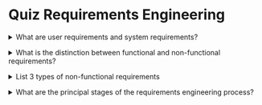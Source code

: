 # Quiz Requirements Engineering

<details>
<summary>What are user requirements and system requirements?</summary>

<p></p>

- User requirements are statements in a language that is understandable to a user of what services the system should provide and the constraints under which it operates.

- System requirements are more detailed descriptions of the system services and constraint, written for developers of the system

</details>

<p></p>

<details>
<summary>What is the distinction between functional and non-functional requirements?</summary>

<p></p>

- Functional requirements define what the system should do. Non-functional requirements are not directly concerned with specific system functions but specify required system properties or place constraints on the system or its development process.

</details>

<p></p>


<details>
<summary>List 3 types of non-functional requirements</summary>

<p></p>

- Product requirements, that specify or constrain the software’s behaviour.
- Organisational requirements, are general requirements derived from policies and procedures in the customer’s organization
- External requirements, which cover all requirements derived from factors external to the system and its development process.

</details>

<p></p>


<details>
<summary>What are the principal stages of the requirements engineering process?</summary>

<p></p>

- Requirements elicitation;
- Requirements analysis;
- Requirements validation;
- Requirements management

</details>


